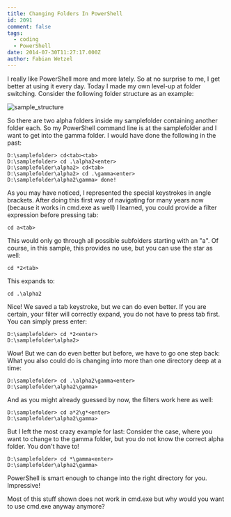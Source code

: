 ```yaml
---
title: Changing Folders In PowerShell
id: 2091
comment: false
tags:
  - coding
  - PowerShell
date: 2014-07-30T11:27:17.000Z
author: Fabian Wetzel
---
```


I really like PowerShell more and more lately. So at no surprise to me, I get better at using it every day. Today I made my own level-up at folder switching. Consider the following folder structure as an example:

![sample_structure](https://az275061.vo.msecnd.net/blogmedia/2014/07/sample_structure.png)

So there are two alpha folders inside my samplefolder containing another folder each. So my PowerShell command line is at the samplefolder and I want to get into the gamma folder. I would have done the following in the past:

```
D:\samplefolder> cd<tab><tab>
D:\samplefolder> cd .\alpha2<enter>
D:\samplefolder\alpha2> cd<tab>
D:\samplefolder\alpha2> cd .\gamma<enter>
D:\samplefolder\alpha2\gamma> done!
```

As you may have noticed, I represented the special keystrokes in angle brackets. After doing this first way of navigating for many years now (because it works in cmd.exe as well) I learned, you could provide a filter expression before pressing tab:

```
cd a<tab>
```

This would only go through all possible subfolders starting with an "a". Of course, in this sample, this provides no use, but you can use the star as well:

```
cd *2<tab>
```

This expands to:

```
cd .\alpha2
```

Nice! We saved a tab keystroke, but we can do even better. If you are certain, your filter will correctly expand, you do not have to press tab first. You can simply press enter:

```
D:\samplefolder> cd *2<enter>
D:\samplefolder\alpha2>
```

Wow! But we can do even better but before, we have to go one step back: What you also could do is changing into more than one directory deep at a time:

```
D:\samplefolder> cd .\alpha2\gamma<enter>
D:\samplefolder\alpha2\gamma>
```

And as you might already guessed by now, the filters work here as well:

```
D:\samplefolder> cd a*2\g*<enter>
D:\samplefolder\alpha2\gamma>
```

But I left the most crazy example for last: Consider the case, where you want to change to the gamma folder, but you do not know the correct alpha folder. You don't have to!

```
D:\samplefolder> cd *\gamma<enter>
D:\samplefolder\alpha2\gamma>
```

PowerShell is smart enough to change into the right directory for you. Impressive!

Most of this stuff shown does not work in cmd.exe but why would you want to use cmd.exe anyway anymore?
